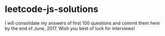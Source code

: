# leetcode-js-solutions

I will consolidate my answers of first 100 questions and commit them here by the end of June, 2017. Wish you best of luck for interviews!
